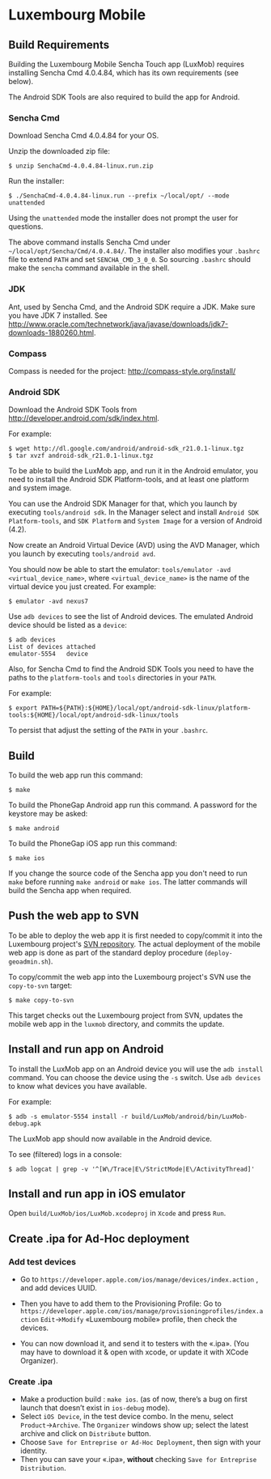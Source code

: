 # Luxembourg Mobile

## Build Requirements

Building the Luxembourg Mobile Sencha Touch app (LuxMob) requires installing
Sencha Cmd 4.0.4.84, which has its own requirements (see below).

The Android SDK Tools are also required to build the app for Android.

### Sencha Cmd

Download Sencha Cmd 4.0.4.84 for your OS.

Unzip the downloaded zip file:
        
    $ unzip SenchaCmd-4.0.4.84-linux.run.zip

Run the installer:

    $ ./SenchaCmd-4.0.4.84-linux.run --prefix ~/local/opt/ --mode unattended

Using the `unattended` mode the installer does not prompt the user for
questions.

The above command installs Sencha Cmd under
`~/local/opt/Sencha/Cmd/4.0.4.84/`.  The installer also modifies your
`.bashrc` file to extend `PATH` and set `SENCHA_CMD_3_0_0`. So sourcing
`.bashrc` should make the `sencha` command available in the shell.

### JDK

Ant, used by Sencha Cmd, and the Android SDK require a JDK. Make sure you have
JDK 7 installed. See
http://www.oracle.com/technetwork/java/javase/downloads/jdk7-downloads-1880260.html.

### Compass

Compass is needed for the project: http://compass-style.org/install/

### Android SDK

Download the Android SDK Tools from
http://developer.android.com/sdk/index.html.

For example:

    $ wget http://dl.google.com/android/android-sdk_r21.0.1-linux.tgz
    $ tar xvzf android-sdk_r21.0.1-linux.tgz

To be able to build the LuxMob app, and run it in the Android emulator, you
need to install the Android SDK Platform-tools, and at least one platform and
system image.

You can use the Android SDK Manager for that, which you launch by
executing `tools/android sdk`. In the Manager select and install `Android SDK
Platform-tools`, and `SDK Platform` and `System Image` for a version of Android
(4.2).

Now create an Android Virtual Device (AVD) using the AVD Manager, which
you launch by executing `tools/android avd`.

You should now be able to start the emulator: `tools/emulator -avd
<virtual_device_name>`, where `<virtual_device_name>` is the name of the
virtual device you just created. For example:

    $ emulator -avd nexus7

Use `adb devices` to see the list of Android devices. The emulated
Android device should be listed as a `device`:

    $ adb devices
    List of devices attached 
    emulator-5554   device
    
Also, for Sencha Cmd to find the Android SDK Tools you need to have the paths
to the `platform-tools` and `tools` directories in your `PATH`.

For example:

    $ export PATH=${PATH}:${HOME}/local/opt/android-sdk-linux/platform-tools:${HOME}/local/opt/android-sdk-linux/tools

To persist that adjust the setting of the `PATH` in your `.bashrc`.

## Build

To build the web app run this command:

    $ make

To build the PhoneGap Android app run this command. A password for the keystore
may be asked:

    $ make android

To build the PhoneGap iOS app run this command:

    $ make ios

If you change the source code of the Sencha app you don't need to run `make`
before running `make android` or `make ios`. The latter commands will build the
Sencha app when required.

## Push the web app to SVN

To be able to deploy the web app it is first needed to copy/commit it into the
Luxembourg project's [SVN
repository](https://project.camptocamp.com/svn/geoportail_luxembourg/trunk/geoadmin/).
The actual deployment of the mobile web app is done as part of the standard
deploy procedure (`deploy-geoadmin.sh`).

To copy/commit the web app into the Luxembourg project's SVN use the
`copy-to-svn` target:

    $ make copy-to-svn

This target checks out the Luxembourg project from SVN, updates the mobile web
app in the `luxmob` directory, and commits the update.

## Install and run app on Android

To install the LuxMob app on an Android device you will use the `adb install`
command. You can choose the device using the `-s` switch. Use `adb devices` to
know what devices you have available.

For example:

    $ adb -s emulator-5554 install -r build/LuxMob/android/bin/LuxMob-debug.apk

The LuxMob app should now available in the Android device.

To see (filtered) logs in a console:

    $ adb logcat | grep -v '^[W\/Trace|E\/StrictMode|E\/ActivityThread]'

## Install and run app in iOS emulator

Open `build/LuxMob/ios/LuxMob.xcodeproj` in `Xcode` and press `Run`.

## Create .ipa for Ad-Hoc deployment

### Add test devices

 - Go to `https://developer.apple.com/ios/manage/devices/index.action` , and add
devices UUID.

 - Then you have to add them to the Provisioning Profile: Go to `https://developer.apple.com/ios/manage/provisioningprofiles/index.action`
`Edit`->`Modify` «Luxembourg mobile» profile, then check the devices.

 - You can now download it, and send it to testers with the «.ipa».
(You may have to download it & open with xcode, or update it with XCode
Organizer).

### Create .ipa

 - Make a production build : `make ios`. (as of now, there’s a bug on first launch
that doesn’t exist in `ios-debug` mode).
 - Select `iOS Device`, in the test device combo. In the menu, select
   `Product`->`Archive`. The `Organizer` windows show up; select the latest archive
   and click on `Distribute` button.
 - Choose `Save for Entreprise or Ad-Hoc Deployment`, then sign with your
   identity.
 - Then you can save your «.ipa», **without** checking `Save for Entreprise
   Distribution`.
